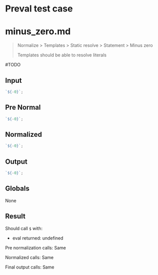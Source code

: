 # Preval test case

# minus_zero.md

> Normalize > Templates > Static resolve > Statement > Minus zero
>
> Templates should be able to resolve literals

#TODO

## Input

`````js filename=intro
`${-0}`;
`````

## Pre Normal

`````js filename=intro
`${-0}`;
`````

## Normalized

`````js filename=intro
`${-0}`;
`````

## Output

`````js filename=intro
`${-0}`;
`````

## Globals

None

## Result

Should call `$` with:
 - eval returned: undefined

Pre normalization calls: Same

Normalized calls: Same

Final output calls: Same
